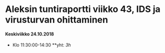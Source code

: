 
# Aleksin tuntiraportti viikko 43, IDS ja virusturvan ohittaminen

#### Keskiviikko 24.10.2018
* Klo 11:30:00-14:30 **yht: *3h* 
